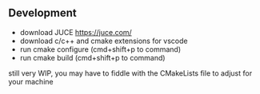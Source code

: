 ## Development

- download JUCE https://juce.com/
- download c/c++ and cmake extensions for vscode
- run cmake configure (cmd+shift+p to command)
- run cmake build (cmd+shift+p to command)

still very WIP, you may have to fiddle with the CMakeLists file to adjust for your machine

